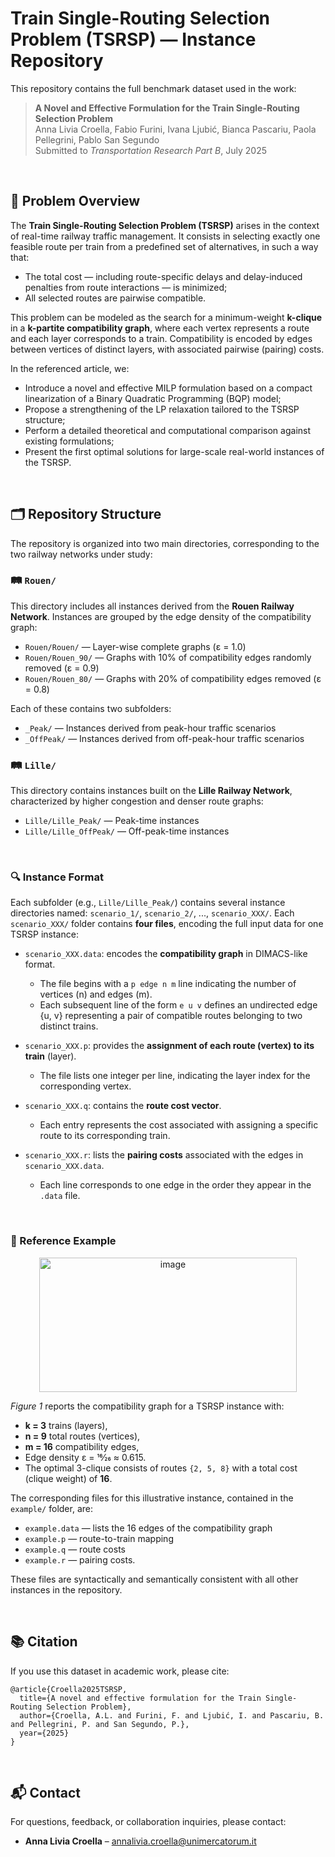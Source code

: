 # Train Single-Routing Selection Problem (TSRSP) — Instance Repository

This repository contains the full benchmark dataset used in the work:

> **A Novel and Effective Formulation for the Train Single-Routing Selection Problem**  
> Anna Livia Croella, Fabio Furini, Ivana Ljubić, Bianca Pascariu, Paola Pellegrini, Pablo San Segundo  
> Submitted to _Transportation Research Part B_, July 2025  
<br>

## 🧩 Problem Overview

The **Train Single-Routing Selection Problem (TSRSP)** arises in the context of real-time railway traffic management. It consists in selecting exactly one feasible route per train from a predefined set of alternatives, in such a way that:

- The total cost — including route-specific delays and delay-induced penalties from route interactions — is minimized;
- All selected routes are pairwise compatible.

This problem can be modeled as the search for a minimum-weight **k-clique** in a **k-partite compatibility graph**, where each vertex represents a route and each layer corresponds to a train. Compatibility is encoded by edges between vertices of distinct layers, with associated pairwise (pairing) costs.

In the referenced article, we:
- Introduce a novel and effective MILP formulation based on a compact linearization of a Binary Quadratic Programming (BQP) model;
- Propose a strengthening of the LP relaxation tailored to the TSRSP structure;
- Perform a detailed theoretical and computational comparison against existing formulations;
- Present the first optimal solutions for large-scale real-world instances of the TSRSP.
<br>


## 🗂️ Repository Structure

The repository is organized into two main directories, corresponding to the two railway networks under study:

### 🛤️ `Rouen/`

This directory includes all instances derived from the **Rouen Railway Network**. Instances are grouped by the edge density of the compatibility graph:

- `Rouen/Rouen/` — Layer-wise complete graphs (ε = 1.0)
- `Rouen/Rouen_90/` — Graphs with 10% of compatibility edges randomly removed (ε = 0.9)
- `Rouen/Rouen_80/` — Graphs with 20% of compatibility edges removed (ε = 0.8)

Each of these contains two subfolders:
- `_Peak/` — Instances derived from peak-hour traffic scenarios
- `_OffPeak/` — Instances derived from off-peak-hour traffic scenarios

### 🛤️ `Lille/`

This directory contains instances built on the **Lille Railway Network**, characterized by higher congestion and denser route graphs:

- `Lille/Lille_Peak/` — Peak-time instances
- `Lille/Lille_OffPeak/` — Off-peak-time instances
<br>


### 🔍 Instance Format

Each subfolder (e.g., `Lille/Lille_Peak/`) contains several instance directories named: `scenario_1/`, `scenario_2/`, ..., `scenario_XXX/`.
Each `scenario_XXX/` folder contains **four files**, encoding the full input data for one TSRSP instance:

- `scenario_XXX.data`: encodes the **compatibility graph** in DIMACS-like format.  
  - The file begins with a `p edge n m` line indicating the number of vertices (n) and edges (m).  
  - Each subsequent line of the form `e u v` defines an undirected edge {u, v} representing a pair of compatible routes belonging to two distinct trains.

- `scenario_XXX.p`: provides the **assignment of each route (vertex) to its train** (layer).  
  - The file lists one integer per line, indicating the layer index for the corresponding vertex.

- `scenario_XXX.q`: contains the **route cost vector**.  
  - Each entry represents the cost associated with assigning a specific route to its corresponding train.

- `scenario_XXX.r`: lists the **pairing costs** associated with the edges in `scenario_XXX.data`.  
  - Each line corresponds to one edge in the order they appear in the `.data` file.

<br>


### 🧮 Reference Example
<p align="center">
  <img width="412" height="215" alt="image" src="https://github.com/user-attachments/assets/51ddc561-c733-4db3-842b-4937ca2567fd" />
</p>

*Figure 1* reports the compatibility graph for a TSRSP instance with:
- **k = 3** trains (layers),  
- **n = 9** total routes (vertices),  
- **m = 16** compatibility edges,  
- Edge density ε = 16⁄26 ≈ 0.615.  
- The optimal 3-clique consists of routes `{2, 5, 8}` with a total cost (clique weight) of **16**.

The corresponding files for this illustrative instance, contained in the `example/` folder, are:
- `example.data` — lists the 16 edges of the compatibility graph  
- `example.p` — route-to-train mapping  
- `example.q` — route costs  
- `example.r` — pairing costs.

These files are syntactically and semantically consistent with all other instances in the repository.

<br>

## 📚 Citation

If you use this dataset in academic work, please cite:

```
@article{Croella2025TSRSP,
  title={A novel and effective formulation for the Train Single-Routing Selection Problem},
  author={Croella, A.L. and Furini, F. and Ljubić, I. and Pascariu, B. and Pellegrini, P. and San Segundo, P.},
  year={2025}
}
```
<br>

## 📬 Contact

For questions, feedback, or collaboration inquiries, please contact:

- **Anna Livia Croella** – [annalivia.croella@unimercatorum.it](mailto:annalivia.croella@unimercatorum.it)

